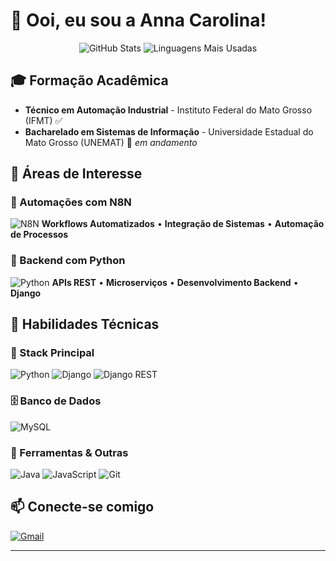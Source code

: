 

# 👋 Ooi, eu sou a Anna Carolina!

<div align="center">
  
  ![GitHub Stats](https://github-readme-stats.vercel.app/api?username=Annanicacioo&show_icons=true&theme=radical)
  ![Linguagens Mais Usadas](https://github-readme-stats.vercel.app/api/top-langs/?username=Annanicacio&layout=compact&theme=radical)

</div>

## 🎓 Formação Acadêmica

- **Técnico em Automação Industrial** - Instituto Federal do Mato Grosso (IFMT) ✅
- **Bacharelado em Sistemas de Informação** - Universidade Estadual do Mato Grosso (UNEMAT) 🎯 *em andamento*

## 🎯 Áreas de Interesse

### 🤖 Automações com N8N
![N8N](https://img.shields.io/badge/N8N-000000?style=for-the-badge&logo=n8n&logoColor=white)
**Workflows Automatizados** • **Integração de Sistemas** • **Automação de Processos**

### 🐍 Backend com Python
![Python](https://img.shields.io/badge/Python-3776AB?style=for-the-badge&logo=python&logoColor=white)
**APIs REST** • **Microserviços** • **Desenvolvimento Backend** • **Django**

## 💼 Habilidades Técnicas

### 🚀 Stack Principal
![Python](https://img.shields.io/badge/Python-3776AB?style=for-the-badge&logo=python&logoColor=white)
![Django](https://img.shields.io/badge/Django-092E20?style=for-the-badge&logo=django&logoColor=white)
![Django REST](https://img.shields.io/badge/Django%20REST-ff1709?style=for-the-badge&logo=django&logoColor=white)

### 🗄️ Banco de Dados
![MySQL](https://img.shields.io/badge/MySQL-005C84?style=for-the-badge&logo=mysql&logoColor=white)

### 🔧 Ferramentas & Outras
![Java](https://img.shields.io/badge/Java-ED8B00?style=for-the-badge&logo=java&logoColor=white)
![JavaScript](https://img.shields.io/badge/JavaScript-F7DF1E?style=for-the-badge&logo=javascript&logoColor=black)
![Git](https://img.shields.io/badge/Git-F05032?style=for-the-badge&logo=git&logoColor=white)


## 📫 Conecte-se comigo

[![Gmail](https://img.shields.io/badge/Gmail-D14836?style=for-the-badge&logo=gmail&logoColor=white)](mailto:anna.neves@unemat.br)

---

